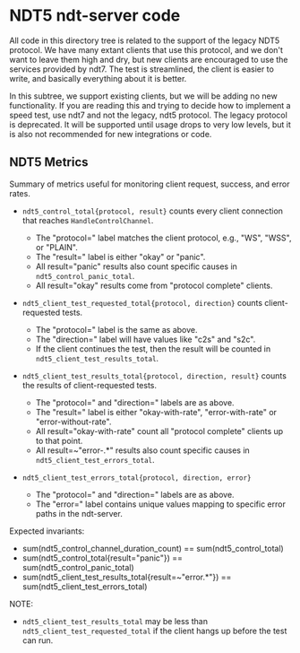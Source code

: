 # NDT5 ndt-server code

All code in this directory tree is related to the support of the legacy NDT5
protocol. We have many extant clients that use this protocol, and we don't
want to leave them high and dry, but new clients are encouraged to use the
services provided by ndt7. The test is streamlined, the client is easier to
write, and basically everything about it is better.

In this subtree, we support existing clients, but we will be adding no new
functionality. If you are reading this and trying to decide how to implement
a speed test, use ndt7 and not the legacy, ndt5 protocol. The legacy protocol is
deprecated. It will be supported until usage drops to very low levels, but it
is also not recommended for new integrations or code.

## NDT5 Metrics

Summary of metrics useful for monitoring client request, success, and error rates.

* `ndt5_control_total{protocol, result}` counts every client connection
  that reaches `HandleControlChannel`.

  * The "protocol=" label matches the client protocol, e.g., "WS", "WSS", or
    "PLAIN".
  * The "result=" label is either "okay" or "panic".
  * All result="panic" results also count specific causes in
    `ndt5_control_panic_total`.
  * All result="okay" results come from "protocol complete" clients.

* `ndt5_client_test_requested_total{protocol, direction}` counts
  client-requested tests.

  * The "protocol=" label is the same as above.
  * The "direction=" label will have values like "c2s" and "s2c".
  * If the client continues the test, then the result will be counted in
    `ndt5_client_test_results_total`.

* `ndt5_client_test_results_total{protocol, direction, result}` counts the
  results of client-requested tests.

  * The "protocol=" and "direction=" labels are as above.
  * The "result=" label is either "okay-with-rate", "error-with-rate" or
    "error-without-rate".
  * All result="okay-with-rate" count all "protocol complete" clients up to that
    point.
  * All result=~"error-.*" results also count specific causes in
    `ndt5_client_test_errors_total`.

* `ndt5_client_test_errors_total{protocol, direction, error}`

  * The "protocol=" and "direction=" labels are as above.
  * The "error=" label contains unique values mapping to specific error paths in
    the ndt-server.

Expected invariants:

* sum(ndt5_control_channel_duration_count) == sum(ndt5_control_total)
* sum(ndt5_control_total{result="panic"}) == sum(ndt5_control_panic_total)
* sum(ndt5_client_test_results_total{result=~"error.*"}) == sum(ndt5_client_test_errors_total)

NOTE:

* `ndt5_client_test_results_total` may be less than `ndt5_client_test_requested_total`
  if the client hangs up before the test can run.
